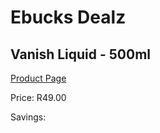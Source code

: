 
# Ebucks Dealz
## Vanish Liquid - 500ml
[Product Page](https://www.ebucks.com/web/shop/productSelected.do?prodId=380859347&catId=1158500262)

Price: R49.00

Savings: 


	